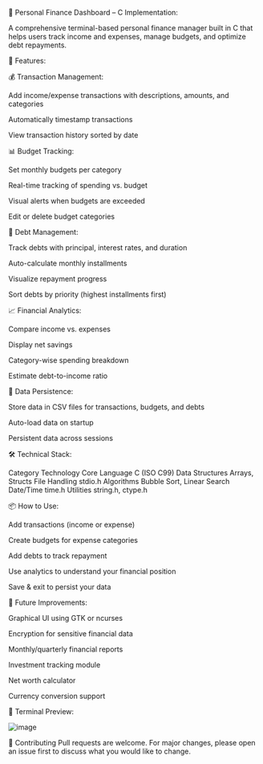 💼 Personal Finance Dashboard – C Implementation:

A comprehensive terminal-based personal finance manager built in C that helps users track income and expenses, manage budgets, and optimize debt repayments.

🚀 Features:

💰 Transaction Management:

Add income/expense transactions with descriptions, amounts, and categories

Automatically timestamp transactions

View transaction history sorted by date

📊 Budget Tracking:

Set monthly budgets per category

Real-time tracking of spending vs. budget

Visual alerts when budgets are exceeded

Edit or delete budget categories

🏦 Debt Management:

Track debts with principal, interest rates, and duration

Auto-calculate monthly installments

Visualize repayment progress

Sort debts by priority (highest installments first)

📈 Financial Analytics:

Compare income vs. expenses

Display net savings

Category-wise spending breakdown

Estimate debt-to-income ratio

💾 Data Persistence:

Store data in CSV files for transactions, budgets, and debts

Auto-load data on startup

Persistent data across sessions

🛠️ Technical Stack:

Category	Technology
Core Language	C (ISO C99)
Data Structures	Arrays, Structs
File Handling	stdio.h
Algorithms	Bubble Sort, Linear Search
Date/Time	time.h
Utilities	string.h, ctype.h

📦 How to Use:

Add transactions (income or expense)

Create budgets for expense categories

Add debts to track repayment

Use analytics to understand your financial position

Save & exit to persist your data

📌 Future Improvements:

Graphical UI using GTK or ncurses

Encryption for sensitive financial data

Monthly/quarterly financial reports

Investment tracking module

Net worth calculator

Currency conversion support

📸 Terminal Preview:

![image](https://github.com/user-attachments/assets/585406d6-d1b9-47f4-a16a-f030c2db7434)


🙌 Contributing
Pull requests are welcome. For major changes, please open an issue first to discuss what you would like to change.
